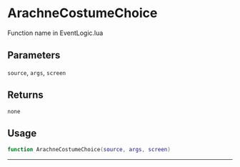 # ArachneCostumeChoice
Function name in EventLogic.lua
## Parameters
`source`, `args`, `screen`
## Returns
`none`
## Usage
```lua
function ArachneCostumeChoice(source, args, screen)
```
---
